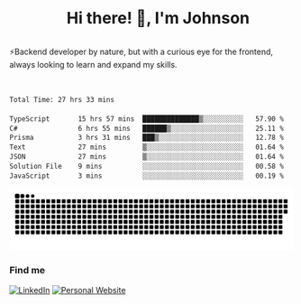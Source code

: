 <div id="user-content-toc">
  <ul align="center">
    <summary><h1 style="display: inline-block">Hi there! 👋, I'm Johnson</h1></summary>
  </ul>
</div>

⚡Backend developer by nature, but with a curious eye for the frontend, always looking to learn and expand my skills.

<br>


<!--START_SECTION:waka-->

```txt
Total Time: 27 hrs 33 mins

TypeScript       15 hrs 57 mins  ██████████████▒░░░░░░░░░░   57.90 %
C#               6 hrs 55 mins   ██████▒░░░░░░░░░░░░░░░░░░   25.11 %
Prisma           3 hrs 31 mins   ███▒░░░░░░░░░░░░░░░░░░░░░   12.78 %
Text             27 mins         ▒░░░░░░░░░░░░░░░░░░░░░░░░   01.64 %
JSON             27 mins         ▒░░░░░░░░░░░░░░░░░░░░░░░░   01.64 %
Solution File    9 mins          ░░░░░░░░░░░░░░░░░░░░░░░░░   00.58 %
JavaScript       3 mins          ░░░░░░░░░░░░░░░░░░░░░░░░░   00.19 %
```

<!--END_SECTION:waka-->

<picture>
  <source  srcset="https://github.com/joshwambere/joshwambere/blob/output/github-contribution-grid-snake-dark.svg?palette=github-dark">
  <source  srcset="https://github.com/joshwambere/joshwambere/blob/output/github-contribution-grid-snake.svg">
  <img alt="github contribution grid snake animation" src="https://github.com/joshwambere/joshwambere/blob/output/github-contribution-grid-snake.svg">
</picture>

### Find me
<a href="https://www.linkedin.com/in/dusabe-johnson" target="_blank"><img src="https://img.shields.io/badge/LinkedIn-%230077B5.svg?&style=flat&logo=linkedin&logoColor=white" alt="LinkedIn"></a>
‎‎ [![Personal Website](https://img.shields.io/badge/visit-Johnsonis.me-blue)](https://johnsonis.me/)
